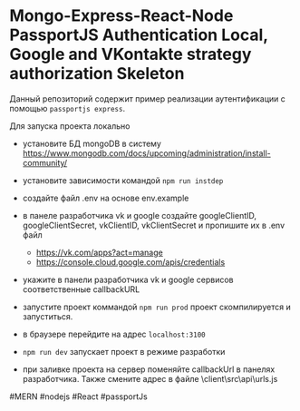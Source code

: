 # Mongo-Express-React-Node PassportJS Authentication Local, Google and VKontakte strategy authorization Skeleton

Данный репозиторий содержит пример реализации аутентификации с помощью `passportjs express`.

Для запуска проекта локально 
- установите БД mongoDB в систему
    https://www.mongodb.com/docs/upcoming/administration/install-community/

- установите зависимости командой `npm run instdep`
- создайте файл .env на основе env.example
- в панеле разработчика  vk и google создайте 
    googleClientID, googleClientSecret, vkClientID, vkClientSecret
    и пропишите их в .env файл
    
    - https://vk.com/apps?act=manage
    - https://console.cloud.google.com/apis/credentials
    
- укажите в панели разработчика vk и google сервисов соответственные callbackURL 
- запустите проект коммандой `npm run prod` проект скомпилируется и запуститься.
- в браузере перейдите на адрес `localhost:3100`
- `npm run dev` запускает проект в режиме разработки

- при заливке проекта на сервер поменяйте callbackUrl в панелях разработчика. 
    Также смените адрес в файле \client\src\api\urls.js

#MERN #nodejs #React #passportJs
